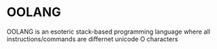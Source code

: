 # OOLANG
OOLANG is an esoteric stack-based programming language where all instructions/commands are differnet unicode O characters
